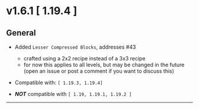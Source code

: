 # v1.6.1 [ 1.19.4 ]

## General

- Added `Lesser Compressed Blocks`, addresses #43
    - crafted using a 2x2 recipe instead of a 3x3 recipe
    - for now this applies to all levels, but may be changed in the future (open an issue or post a comment if you want
      to
      discuss this)

- Compatible with: `[ 1.19.3, 1.19.4]`
- ***NOT*** compatible with `[ 1.19, 1.19.1, 1.19.2 ]`

---